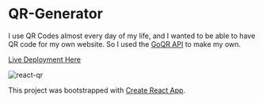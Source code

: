 # QR-Generator

I use QR Codes almost every day of my life, and I wanted to be able to have QR code for my own website. So I used the [GoQR API](https://goqr.me/api/) to make my own. 

[Live Deployment Here](https://warm-travesseiro-ef82be.netlify.app/)

![react-qr](https://user-images.githubusercontent.com/57625094/166643619-977ff924-d49a-489c-92b6-06e3b2a03ca8.gif)


This project was bootstrapped with [Create React App](https://github.com/facebook/create-react-app).
